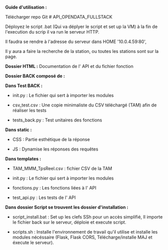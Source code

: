 __Guide d'utilisation :__

Télécharger repo Git # API_OPENDATA_FULLSTACK

Déployez le script .bat (Qui va déplyer le script et set up la VM) à la fin de l'execution du scrip il va run le serveur HTTP.

Il faudra se rendre à l'adresse du serveur dans HOME '10.0.4.59:80', 

Il y aura a faire la recherche de la station, ou toutes les stations sont sur la page.




__Dossier HTML :__ Documentation de l' API et du fichier fonction



__Dossier BACK composé de :__


__Dans Test BACK :__

- init.py : Le fichier qui sert à importer les modules

- csv_test.csv : Une copie minimaliste du CSV téléchargé (TAM) afin de réaliser les tests

- tests_back.py : Test unitaires des fonctions



__Dans static :__


- CSS : Partie esthétique de la réponse

- JS : Dynamise les réponses des requêtes


__Dans templates :__


- TAM_MMM_TpsReel.csv : fichier CSV de la TAM

- init.py : Le fichier qui sert à importer les modules

- fonctions.py : Les fonctions liées à l' API

- test_api.py : Les tests de l' API


__Dans dossier Script se trouvent les dossier d'installation :__ 


- script_install.bat : Set up les clefs SSh pour un accès simplifié, Il importe le fichier back sur le serveur, déploie et execute script.

- scripts.sh : Installe l'environnement de travail qu'il utilise et installe les modules nécéssaire (Flask, Flask CORS, Télécharge/installe MAJ et éxecute le serveur).
